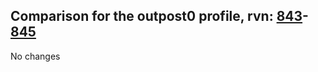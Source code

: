 ## Comparison for the outpost0 profile, rvn: [843](https://github.com/PRO100KatYT/FortniteProfileRevisions/tree/main/profiles/outpost0/843%20outpost0.json)-[845](https://github.com/PRO100KatYT/FortniteProfileRevisions/tree/main/profiles/outpost0/845%20outpost0.json)

No changes
